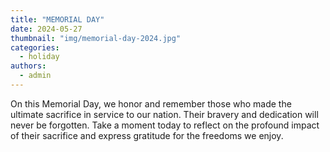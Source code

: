 ```yaml
---
title: "MEMORIAL DAY"
date: 2024-05-27
thumbnail: "img/memorial-day-2024.jpg"
categories: 
  - holiday
authors: 
  - admin
---
```


On this Memorial Day, we honor and remember those who made the ultimate sacrifice in service to our nation. Their bravery and dedication will never be forgotten. Take a moment today to reflect on the profound impact of their sacrifice and express gratitude for the freedoms we enjoy.